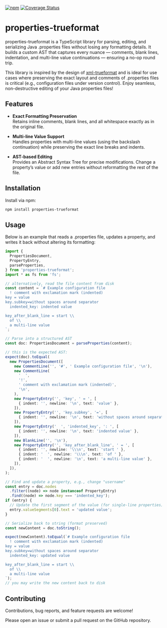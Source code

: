 [![npm](https://img.shields.io/npm/v/properties-trueformat)](https://www.npmjs.com/package/properties-trueformat)
[![Coverage Status](https://coveralls.io/repos/github/daniel-sc/properties-trueformat/badge.svg?branch=main)](https://coveralls.io/github/daniel-sc/properties-trueformat?branch=main)

# properties-trueformat

properties-trueformat is a TypeScript library for parsing, editing, and serializing Java .properties files without losing any formatting details.
It builds a custom AST that captures every nuance — comments, blank lines, indentation, and multi-line value continuations — ensuring a no-op round trip.

This library is inspired by the design of [xml-trueformat](https://github.com/daniel-sc/xml-trueformat) and is ideal for use cases where preserving the exact layout and comments of .properties files is critical (e.g., configuration files under version control).
Enjoy seamless, non-destructive editing of your Java properties files!

## Features

- **Exact Formatting Preservation** \
  Retains inline comments, blank lines, and all whitespace exactly as in the original file.

- **Multi-line Value Support** \
  Handles properties with multi-line values (using the backslash continuation) while preserving the exact line breaks and indents.

- **AST-based Editing** \
  Provides an Abstract Syntax Tree for precise modifications. Change a property’s value or add new entries without reformatting the rest of the file.

## Installation

Install via npm:

```bash
npm install properties-trueformat
```

## Usage

Below is an example that reads a .properties file, updates a property, and writes it back without altering its formatting:

```ts
import {
  PropertiesDocument,
  PropertyEntry,
  parseProperties,
} from 'properties-trueformat';
import * as fs from 'fs';

// alternatively, read the file content from disk
const content = `# Example configuration file
  ! comment with exclamation mark (indented)
key = value
key.subkey=without spaces around separator
  indented_key: indented value

key_after_blank_line = start \\
  of \\
  a multi-line value
`;

// Parse into a structured AST
const doc: PropertiesDocument = parseProperties(content);

// this is the expected AST:
expect(doc).toEqual(
  new PropertiesDocument([
    new CommentLine('', '#', ' Example configuration file', '\n'),
    new CommentLine(
      '  ',
      '!',
      ' comment with exclamation mark (indented)',
      '\n',
    ),
    new PropertyEntry('', 'key', ' = ', [
      { indent: '', newline: '\n', text: 'value' },
    ]),
    new PropertyEntry('', 'key.subkey', '=', [
      { indent: '', newline: '\n', text: 'without spaces around separator' },
    ]),
    new PropertyEntry('  ', 'indented_key', ': ', [
      { indent: '', newline: '\n', text: 'indented value' },
    ]),
    new BlankLine('', '\n'),
    new PropertyEntry('', 'key_after_blank_line', ' = ', [
      { indent: '', newline: '\\\n', text: 'start ' },
      { indent: '  ', newline: '\\\n', text: 'of ' },
      { indent: '  ', newline: '\n', text: 'a multi-line value' },
    ]),
  ]),
);

// Find and update a property, e.g., change "username"
const entry = doc.nodes
  .filter((node) => node instanceof PropertyEntry)
  .find((node) => node.key === 'indented_key');
if (entry) {
  // Update the first segment of the value (for single-line properties)
  entry.valueSegments[0].text = 'updated value';
}

// Serialize back to string (format preserved)
const newContent = doc.toString();

expect(newContent).toEqual(`# Example configuration file
  ! comment with exclamation mark (indented)
key = value
key.subkey=without spaces around separator
  indented_key: updated value

key_after_blank_line = start \\
  of \\
  a multi-line value
`);
// you may write the new content back to disk
```

## Contributing

Contributions, bug reports, and feature requests are welcome!

Please open an issue or submit a pull request on the GitHub repository.

